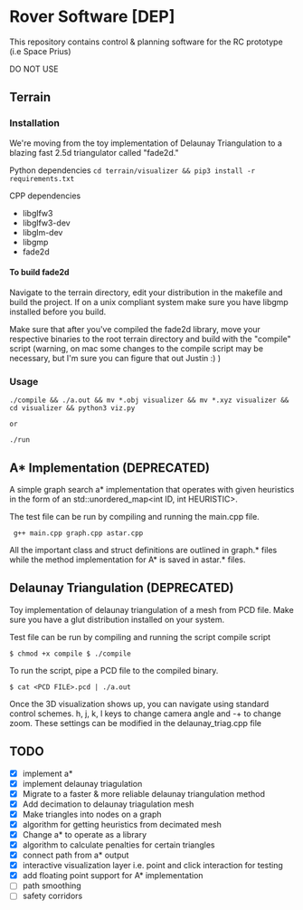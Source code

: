 # Rover Software [DEP]
This repository contains control & planning software for the RC prototype 
(i.e Space Prius)

DO NOT USE

## Terrain 
### Installation
We're moving from the toy implementation of Delaunay Triangulation to a blazing fast 2.5d triangulator called "fade2d." 

Python dependencies 
`cd terrain/visualizer && pip3 install -r requirements.txt`

CPP dependencies
 - libglfw3
 - libglfw3-dev
 - libglm-dev
 - libgmp
 - fade2d

#### To build fade2d
Navigate to the terrain directory, edit your distribution in the makefile and build the project. If on a unix compliant system make sure you have libgmp installed before you build.

Make sure that after you've compiled the fade2d library, move your respective binaries to the root terrain directory and build with the "compile" script (warning, on mac some changes to the compile script may be necessary, but I'm sure you can figure that out Justin :) )

### Usage
```
./compile && ./a.out && mv *.obj visualizer && mv *.xyz visualizer && cd visualizer && python3 viz.py

or 

./run 
```


## A* Implementation (DEPRECATED)
A simple graph search a* implementation that operates with given heuristics 
in the form of an std::unordered_map<int ID, int HEURISTIC>.

The test file can be run by compiling and running the main.cpp file.

` g++ main.cpp graph.cpp astar.cpp`

All the important class and struct definitions are outlined in graph.* files 
while the method implementation for A* is saved in astar.* files.

##  Delaunay Triangulation (DEPRECATED)
Toy implementation of delaunay triangulation of a mesh from PCD file. Make sure you have a glut distribution installed on your system.

Test file can be run by compiling and running the script compile script


``` 
$ chmod +x compile $ ./compile 
```

To run the script, pipe a PCD file to the compiled binary.

``` 
$ cat <PCD FILE>.pcd | ./a.out 
```

Once the 3D visualization shows up, you can navigate using standard control schemes. h, j, k, l keys to change camera angle and -+ to change zoom. These settings can be modified in the delaunay_triag.cpp file


## TODO
 - [x] implement a*
 - [x] implement delaunay triagulation
 - [x] Migrate to a faster & more reliable delaunay triangulation method
 - [x] Add decimation to delaunay triagulation mesh
 - [x] Make triangles into nodes on a graph
 - [x] algorithm for getting heuristics from decimated mesh
 - [x] Change a* to operate as a library
 - [x] algorithm to calculate penalties for certain triangles
 - [x] connect path from a* output
 - [x] interactive visualization layer i.e. point and click interaction for testing
 - [x] add floating point support for A* implementation
 - [ ] path smoothing
 - [ ] safety corridors
